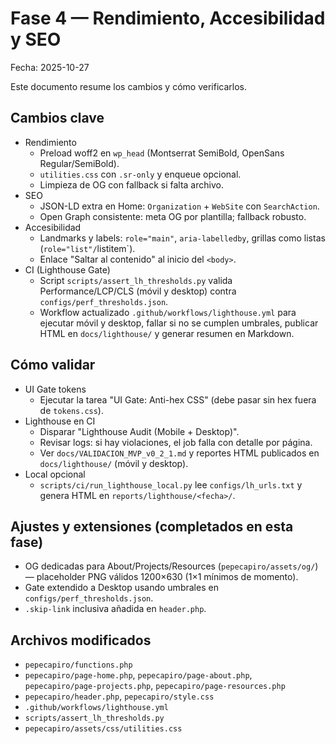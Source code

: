 # Fase 4 — Rendimiento, Accesibilidad y SEO

Fecha: 2025-10-27

Este documento resume los cambios y cómo verificarlos.

## Cambios clave

- Rendimiento
  - Preload woff2 en `wp_head` (Montserrat SemiBold, OpenSans Regular/SemiBold).
  - `utilities.css` con `.sr-only` y enqueue opcional.
  - Limpieza de OG con fallback si falta archivo.
- SEO
  - JSON-LD extra en Home: `Organization` + `WebSite` con `SearchAction`.
  - Open Graph consistente: meta OG por plantilla; fallback robusto.
- Accesibilidad
  - Landmarks y labels: `role="main"`, `aria-labelledby`, grillas como listas (`role="list"/`listitem`).
  - Enlace "Saltar al contenido" al inicio del `<body>`.
- CI (Lighthouse Gate)
  - Script `scripts/assert_lh_thresholds.py` valida Performance/LCP/CLS (móvil y desktop) contra `configs/perf_thresholds.json`.
  - Workflow actualizado `.github/workflows/lighthouse.yml` para ejecutar móvil y desktop, fallar si no se cumplen umbrales, publicar HTML en `docs/lighthouse/` y generar resumen en Markdown.

## Cómo validar

- UI Gate tokens
  - Ejecutar la tarea "UI Gate: Anti-hex CSS" (debe pasar sin hex fuera de `tokens.css`).
- Lighthouse en CI
  - Disparar "Lighthouse Audit (Mobile + Desktop)".
  - Revisar logs: si hay violaciones, el job falla con detalle por página.
  - Ver `docs/VALIDACION_MVP_v0_2_1.md` y reportes HTML publicados en `docs/lighthouse/` (móvil y desktop).
- Local opcional
  - `scripts/ci/run_lighthouse_local.py` lee `configs/lh_urls.txt` y genera HTML en `reports/lighthouse/<fecha>/`.

## Ajustes y extensiones (completados en esta fase)

- OG dedicadas para About/Projects/Resources (`pepecapiro/assets/og/`) — placeholder PNG válidos 1200×630 (1×1 mínimos de momento).
- Gate extendido a Desktop usando umbrales en `configs/perf_thresholds.json`.
- `.skip-link` inclusiva añadida en `header.php`.

## Archivos modificados

- `pepecapiro/functions.php`
- `pepecapiro/page-home.php`, `pepecapiro/page-about.php`, `pepecapiro/page-projects.php`, `pepecapiro/page-resources.php`
- `pepecapiro/header.php`, `pepecapiro/style.css`
- `.github/workflows/lighthouse.yml`
- `scripts/assert_lh_thresholds.py`
- `pepecapiro/assets/css/utilities.css`

